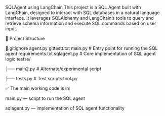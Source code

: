 SQLAgent using LangChain
This project is a SQL Agent built with LangChain, designed to interact with SQL databases in a natural language interface. It leverages SQLAlchemy and LangChain’s tools to query and retrieve schema information and execute SQL commands based on user input.

📁 Project Structure

📁.gitignore
agent.py
gittestt.txt
main.py            # Entry point for running the SQL agent
requirements.txt
sqlagent.py        # Core implementation of SQL agent logic
testss/

├── main2.py       # Alternate/experimental script


├── tests.py       # Test scripts
tool.py


✅ The main working code is in:

main.py — script to run the SQL agent

sqlagent.py — implementation of SQL agent functionality
